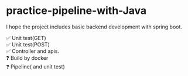 # practice-pipeline-with-Java
I hope the project includes basic backend development with spring boot.

✅ Unit test(GET)  
✅  Unit test(POST)  
✅ Controller and apis.  
❓ Build by docker  
❓ Pipeline( and unit test)
